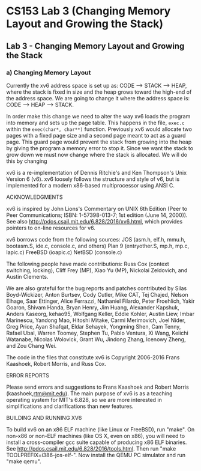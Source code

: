 # CS153 Lab 3 (Changing Memory Layout and Growing the Stack)
## Lab 3 - Changing Memory Layout and Growing the Stack
### a) Changing Memory Layout

Currently the xv6 address space is set up as: CODE --> STACK --> HEAP, where the stack is fixed in size
and the heap grows toward the high-end of the address space. We are going to change it where the address
space is: CODE --> HEAP --> STACK. 

In order make this change we need to alter the way xv6 loads the program into memory and sets up the page
table. This happens in the file, `exec.c` within the `exec(char*, char**)` function. Previously xv6 would allocate two pages with a fixed page size and a second page meant to act as a guard page. This guard page would prevent the stack from growing into the heap by giving the program a memory error to stop it. Since we want the stack to grow down we must now change where the stack is allocated. We will do this by changing










xv6 is a re-implementation of Dennis Ritchie's and Ken Thompson's Unix
Version 6 (v6).  xv6 loosely follows the structure and style of v6,
but is implemented for a modern x86-based multiprocessor using ANSI C.

ACKNOWLEDGMENTS

xv6 is inspired by John Lions's Commentary on UNIX 6th Edition (Peer
to Peer Communications; ISBN: 1-57398-013-7; 1st edition (June 14,
2000)). See also http://pdos.csail.mit.edu/6.828/2016/xv6.html, which
provides pointers to on-line resources for v6.

xv6 borrows code from the following sources:
    JOS (asm.h, elf.h, mmu.h, bootasm.S, ide.c, console.c, and others)
    Plan 9 (entryother.S, mp.h, mp.c, lapic.c)
    FreeBSD (ioapic.c)
    NetBSD (console.c)

The following people have made contributions: Russ Cox (context switching,
locking), Cliff Frey (MP), Xiao Yu (MP), Nickolai Zeldovich, and Austin
Clements.

We are also grateful for the bug reports and patches contributed by Silas
Boyd-Wickizer, Anton Burtsev, Cody Cutler, Mike CAT, Tej Chajed, Nelson Elhage,
Saar Ettinger, Alice Ferrazzi, Nathaniel Filardo, Peter Froehlich, Yakir Goaron,
Shivam Handa, Bryan Henry, Jim Huang, Alexander Kapshuk, Anders Kaseorg,
kehao95, Wolfgang Keller, Eddie Kohler, Austin Liew, Imbar Marinescu, Yandong
Mao, Hitoshi Mitake, Carmi Merimovich, Joel Nider, Greg Price, Ayan Shafqat,
Eldar Sehayek, Yongming Shen, Cam Tenny, Rafael Ubal, Warren Toomey, Stephen Tu,
Pablo Ventura, Xi Wang, Keiichi Watanabe, Nicolas Wolovick, Grant Wu, Jindong
Zhang, Icenowy Zheng, and Zou Chang Wei.

The code in the files that constitute xv6 is
Copyright 2006-2016 Frans Kaashoek, Robert Morris, and Russ Cox.

ERROR REPORTS

Please send errors and suggestions to Frans Kaashoek and Robert Morris
(kaashoek,rtm@mit.edu). The main purpose of xv6 is as a teaching
operating system for MIT's 6.828, so we are more interested in
simplifications and clarifications than new features.

BUILDING AND RUNNING XV6

To build xv6 on an x86 ELF machine (like Linux or FreeBSD), run
"make". On non-x86 or non-ELF machines (like OS X, even on x86), you
will need to install a cross-compiler gcc suite capable of producing
x86 ELF binaries. See http://pdos.csail.mit.edu/6.828/2016/tools.html.
Then run "make TOOLPREFIX=i386-jos-elf-". Now install the QEMU PC
simulator and run "make qemu".



